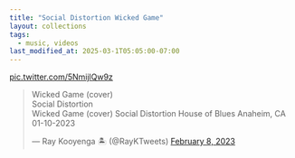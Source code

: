 ```yaml
---
title: "Social Distortion Wicked Game"
layout: collections
tags:
  - music, videos
last_modified_at: 2025-03-1T05:05:00-07:00
---
```


<a href="https://t.co/5NmijlQw9z">pic.twitter.com/5NmijlQw9z</a> <script async src="https://platform.twitter.com/widgets.js" charset="utf-8"></script>
<blockquote class="twitter-tweet" data-media-max-width="560"><p lang="en" dir="ltr">Wicked Game (cover)<br>Social Distortion<br>
  Wicked Game (cover)
Social Distortion
House of Blues
Anaheim, CA 01-10-2023
</p>&mdash; Ray Kooyenga 🏝 (@RayKTweets) <a href="https://twitter.com/RayKTweets/status/1623118187503194113?ref_src=twsrc%5Etfw">February 8, 2023</a></blockquote>


